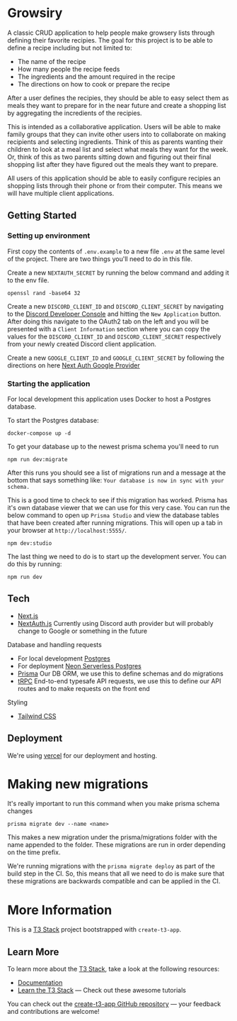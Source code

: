 # Growsiry

A classic CRUD application to help people make growsery lists through defining their favorite recipies. The goal for this project is to be able to define a recipe including but not limited to:

- The name of the recipe
- How many people the recipe feeds
- The ingredients and the amount required in the recipe
- The directions on how to cook or prepare the recipe

After a user defines the recipies, they should be able to easy select them as meals they want to prepare for in the near future and create a shopping list by aggregating the incredients of the recipies.

This is intended as a collaborative application. Users will be able to make family groups that they can invite other users into to collaborate on making recipients and selecting ingredients. Think of this as parents wanting their children to look at a meal list and select what meals they want for the week. Or, think of this as two parents sitting down and figuring out their final shopping list after they have figured out the meals they want to prepare.

All users of this application should be able to easily configure recipies an shopping lists through their phone or from their computer. This means we will have multiple client applications.

## Getting Started

### Setting up environment

First copy the contents of `.env.example` to a new file `.env` at the same level of the project. There are two things you'll need to do in this file.

Create a new `NEXTAUTH_SECRET` by running the below command and adding it to the env file.

```
openssl rand -base64 32
```

Create a new `DISCORD_CLIENT_ID` and `DISCORD_CLIENT_SECRET` by navigating to the [Discord Developer Console](https://discord.com/developers) and hitting the `New Application` button. After doing this navigate to the OAuth2 tab on the left and you will be presented with a `Client Information` section where you can copy the values for the `DISCORD_CLIENT_ID` and `DISCORD_CLIENT_SECRET` respectively from your newly created Discord client application.

Create a new `GOOGLE_CLIENT_ID` and `GOOGLE_CLIENT_SECRET` by following the directions on here [Next Auth Google Provider](https://next-auth.js.org/providers/google)

### Starting the application

For local development this application uses Docker to host a Postgres database.

To start the Postgres database:

```
docker-compose up -d
```

To get your database up to the newest prisma schema you'll need to run

```
npm run dev:migrate
```

After this runs you should see a list of migrations run and a message at the bottom that says something like: `Your database is now in sync with your schema.`

This is a good time to check to see if this migration has worked. Prisma has it's own database viewer that we can use for this very case. You can run the below command to open up `Prisma Studio` and view the database tables that have been created after running migrations. This will open up a tab in your browser at `http://localhost:5555/`.

```
npm dev:studio
```

The last thing we need to do is to start up the development server. You can do this by running:

```
npm run dev
```

## Tech

- [Next.js](https://nextjs.org)
- [NextAuth.js](https://next-auth.js.org)
  Currently using Discord auth provider but will probably change to Google or something in the future

Database and handling requests

- For local development [Postgres](https://www.postgresql.org/)
- For deployment [Neon Serverless Postgres](https://neon.tech/)
- [Prisma](https://prisma.io) Our DB ORM, we use this to define schemas and do migrations
- [tRPC](https://trpc.io) End-to-end typesafe API requests, we use this to define our API routes and to make requests on the front end

Styling

- [Tailwind CSS](https://tailwindcss.com)

## Deployment

We're using [vercel](https://create.t3.gg/en/deployment/vercel) for our deployment and hosting.

# Making new migrations

It's really important to run this command when you make prisma schema changes

```
prisma migrate dev --name <name>
```

This makes a new migration under the prisma/migrations folder with the name appended to the folder.
These migrations are run in order depending on the time prefix.

We're running migrations with the `prisma migrate deploy` as part of the build step in the CI. So, this means that
all we need to do is make sure that these migrations are backwards compatible and can be applied in the CI.

# More Information

This is a [T3 Stack](https://create.t3.gg/) project bootstrapped with `create-t3-app`.

## Learn More

To learn more about the [T3 Stack](https://create.t3.gg/), take a look at the following resources:

- [Documentation](https://create.t3.gg/)
- [Learn the T3 Stack](https://create.t3.gg/en/faq#what-learning-resources-are-currently-available) — Check out these awesome tutorials

You can check out the [create-t3-app GitHub repository](https://github.com/t3-oss/create-t3-app) — your feedback and contributions are welcome!
